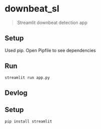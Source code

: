 # downbeat_sl

> Streamlit downbeat detection app

## Setup

Used pip. Open Pipfile to see dependencies

## Run

```
streamlit run app.py
```

## Devlog

## Setup

```
pip install streamlit
```
